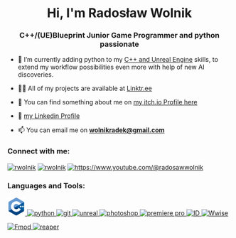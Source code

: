 <h1 align="center">Hi, I'm Radosław Wolnik</h1>
<h3 align="center">C++/(UE)Blueprint Junior Game Programmer and python passionate</h3>

- 🌱 I’m currently adding python to my [C++ and Unreal Engine](https://www.udemy.com/course/unreal-engine-the-ultimate-shooter-course/) skills, to extend my workflow possibilities even more with help of new AI discoveries.
 
- 👨‍💻 All of my projects are available at [Linktr.ee](linktr.ee/wolnikradek)

- 📄 You can find something about me on  [my itch.io Profile here](https://radoslawwolnik.itch.io/)

- 📝 [my Linkedin Profile](linkedin.com/in/rwolnik/)

- 📫 You can email me on **wolnikradek@gmail.com**
  
<h3 align="left">Connect with me:</h3>
<p align="left">
<a href="https://linkedin.com/in/rwolnik" target="blank"><img align="center" src="https://raw.githubusercontent.com/rahuldkjain/github-profile-readme-generator/master/src/images/icons/Social/linked-in-alt.svg" alt="rwolnik" height="30" width="40" /></a>
 <a href="https://radoslawwolnik.itch.io/" target="blank"><img align="center" src="https://creazilla-store.fra1.digitaloceanspaces.com/icons/3243032/itch-io-icon-md.png" alt="rwolnik" height="30" width="30" /></a>
<a href="https://www.youtube.com/@radosawwolnik" target="blank"><img align="center" src="https://raw.githubusercontent.com/rahuldkjain/github-profile-readme-generator/master/src/images/icons/Social/youtube.svg" alt="https://www.youtube.com/@radosawwolnik" height="30" width="40" /></a>
</p>

<h3 align="left">Languages and Tools:</h3>
<a href="https://www.w3schools.com/cpp/" target="_blank" rel="noreferrer"> <img src="https://raw.githubusercontent.com/devicons/devicon/master/icons/cplusplus/cplusplus-original.svg" alt="cplusplus" width="40" height="40"/> </a> 
<a href="https://www.python.org/" target="_blank" rel="noreferrer"> <img src="https://logos-download.com/wp-content/uploads/2016/10/Python_logo_icon.png" alt="python" width="40" height="40"/> </a> 
<a href="https://git-scm.com/" target="_blank" rel="noreferrer"> <img src="https://www.vectorlogo.zone/logos/git-scm/git-scm-icon.svg" alt="git" width="40" height="40"/> </a> <a href="https://unrealengine.com/" target="_blank" rel="noreferrer"> <img src="https://raw.githubusercontent.com/kenangundogan/fontisto/036b7eca71aab1bef8e6a0518f7329f13ed62f6b/icons/svg/brand/unreal-engine.svg" alt="unreal" width="40" height="40"/> </a> 
<a href="https://www.photoshop.com/en" target="_blank" rel="noreferrer"> <img src="https://upload.wikimedia.org/wikipedia/commons/thumb/a/af/Adobe_Photoshop_CC_icon.svg/640px-Adobe_Photoshop_CC_icon.svg.png" alt="photoshop" width="40" height="40"/> </a>
<a href="https://www.adobe.com/pl/products/premiere.html" target="_blank" rel="noreferrer"> <img src="https://upload.wikimedia.org/wikipedia/commons/4/40/Adobe_Premiere_Pro_CC_icon.svg" alt="premiere pro" width="40" height="40"/> </a>
<a href="https://www.adobe.com/pl/products/indesign.html" target="_blank" rel="noreferrer"> <img src="https://upload.wikimedia.org/wikipedia/commons/4/48/Adobe_InDesign_CC_icon.svg" alt="ID" width="40" height="40"/> </a>
<a href="https://www.audiokinetic.com/en/products/wwise/" target="_blank" rel="noreferrer"> <img src="https://www.audiokinetic.com/images/branding/Wwise-Color-Bubble.png" alt="Wwise" width="40" height="40"/> </a>
<p align="left"><a href="https://www.fmod.com/" target="_blank" rel="noreferrer"> <img src="https://static.wikia.nocookie.net/logopedia/images/d/d9/Fmod.svg/revision/latest/scale-to-width-down/300?cb=20170224163214" alt="Fmod" width="140" height="40"/> </a>
<a href="https://www.reaper.fm/" target="_blank" rel="noreferrer"> <img src="https://upload.wikimedia.org/wikipedia/it/c/cf/REAPER_logo.png" alt="reaper" width="40" height="40"/> </a>
</p>
